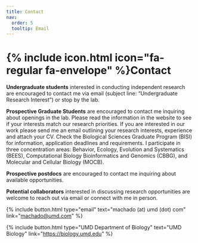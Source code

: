 ```yaml
---
title: Contact
nav:
  order: 5
  tooltip: Email
---
```


# {% include icon.html icon="fa-regular fa-envelope" %}Contact

**Undergraduate students** interested in conducting independent research are encouraged to contact me via email (subject line: “Undergraduate Research Interest”) or stop by the lab.

**Prospective Graduate Students** are encouraged to contact me inquiring about openings in the lab. Please read the information in the website to see if your interests match our research priorities. If you are interested in our work please send me an email outlining your research interests, experience and attach your CV. Check the Biological Sciences Graduate Program (BISI) for information, application deadlines and requirements. I participate in three concentration areas: Behavior, Ecology, Evolution and Systematics (BEES), Computational Biology Bioinformatics and Genomics (CBBG), and Molecular and Cellular Biology (MOCB).

**Prospective postdocs** are encouraged to contact me inquiring about available opportunities.

**Potential collaborators** interested in discussing research opportunities are welcome to reach out via email or connect with me in person.

{%
  include button.html
  type="email"
  text="machado (at) umd (dot) com"
  link="machado@umd.com"
%}

{%
  include button.html
  type="UMD Department of Biology"
  text="UMD Biology"
  link="https://biology.umd.edu"
%}

<!-- comment out
 {%
   include button.html
   type="phone"
   text="(555) 867-5309"
   link="+1-555-867-5309"
 %}
  include button.html
  type="address"
  tooltip="4094 Campus Dr College Park, MD, USA 20742-5815"
  link="https://www.google.com/maps"
%} -->

<!-- {% include section.html %} -->

<!-- {% capture col1 %} -->

<!-- 
{% include figure.html
  image="images/photo.jpg"
  caption="Lorem ipsum"
%}
-->

<!-- {% endcapture %} -->

<!-- {% capture col2 %} -->

<!-- 
{% include figure.html
  image="images/photo.jpg"
  caption="Lorem ipsum"
%}
-->

<!-- {% endcapture %} -->

<!-- {% include cols.html col1=col1 col2=col2 %} -->

<!-- {% include section.html dark=true %} -->

<!-- {% capture col1 %} -->
<!-- 
Lorem ipsum dolor sit amet  
consectetur adipiscing elit  
sed do eiusmod tempor
-->
<!-- {% endcapture %} -->

<!-- {% capture col2 %} -->
<!-- 
Lorem ipsum dolor sit amet  
consectetur adipiscing elit  
sed do eiusmod tempor
-->
<!-- {% endcapture %} -->

<!-- {% capture col3 %} -->
<!-- 
Lorem ipsum dolor sit amet  
consectetur adipiscing elit  
sed do eiusmod tempor
-->
<!-- {% endcapture %} -->

<!-- {% include cols.html col1=col1 col2=col2 col3=col3 %} -->
